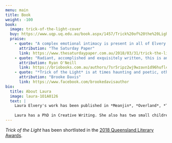 ```yaml
---
menu: main
title: Book
weight: -100
book: 
  image: trick-of-the-light-cover
  buy: https://www.uqp.uq.edu.au/book.aspx/1457/Trick%20of%20the%20Light
  praise:
    - quote: "A complex emotional intimacy is present in all of Elvery's stories, but it's her inventive characters meeting original circumstances that makes *Trick of the Light* that rare thing: a page-turning short fiction collection."
      attribution: "The Saturday Paper"
      link: https://www.thesaturdaypaper.com.au/2018/03/31/trick-the-light/15218100005975
    - quote: "Radiant, accomplished and exquisitely written, this is an outstanding collection."
      attribution: Ryan O'Neill
      link: https://briobooks.com.au/authors/7sr5ripz2wj9wzavn1d96huflcnpl7
    - quote: "*Trick of the Light* is at times haunting and poetic, other times bright and sharp, and always memorable and hopeful … This thoroughly profound, bold and playful debut pulled me along and pulled me apart."
      attribution: "Brooke Davis"
      link: https://www.facebook.com/brookedavisauthor
bio: 
  title: About Laura
  image: laura-1O1A0126
  text: |
    Laura Elvery's work has been published in *Meanjin*, *Overland*, *The Big Issue* Fiction Edition and *Griffith Review*. She has won the Josephine Ulrick Prize for Literature, the Margaret River Short Story Competition and the Neilma Sidney Short Story Prize.
    
    Laura has a PhD in Creative Writing. She also has two small children. She lives in Brisbane.
---
```


_Trick of the Light_ has been shortlisted in the [2018 Queensland Literary Awards](http://www.qldliteraryawards.org.au/about/2018-shortlists).
